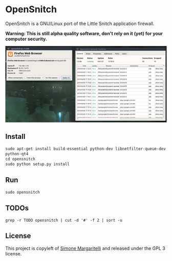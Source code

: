 # OpenSnitch

OpenSnitch is a GNU/Linux port of the Little Snitch application firewall.

**Warning: This is still alpha quality software, don't rely on it (yet) for your computer security.**

<center>
  <img src="https://raw.githubusercontent.com/evilsocket/opensnitch/master/screenshot.png" alt="OpenSnitch"/>
</center>

## Install

    sudo apt-get install build-essential python-dev libnetfilter-queue-dev python-qt4
    cd opensnitch
    sudo python setup.py install

## Run

    sudo opensnitch

## TODOs

    grep -r TODO opensnitch | cut -d '#' -f 2 | sort -u

## License

This project is copyleft of [Simone Margaritelli](http://www.evilsocket.net/) and released under the GPL 3 license.
